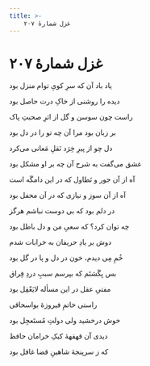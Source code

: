 ```yaml
---
title: >-
    غزل شمارهٔ ۲۰۷
---
```

# غزل شمارهٔ ۲۰۷

<div class="b" id="bn1"><div class="m1"><p>یاد باد آن که سرِ کویِ توام منزل بود</p></div>
<div class="m2"><p>دیده را روشنی از خاکِ درت حاصل بود</p></div></div>
<div class="b" id="bn2"><div class="m1"><p>راست چون سوسن و گل از اثرِ صحبتِ پاک</p></div>
<div class="m2"><p>بر زبان بود مرا آن چه تو را در دل بود</p></div></div>
<div class="b" id="bn3"><div class="m1"><p>دل چو از پیرِ خِرَد نَقلِ مَعانی می‌کرد</p></div>
<div class="m2"><p>عشق می‌گفت به شرح آن چه بر او مشکل بود</p></div></div>
<div class="b" id="bn4"><div class="m1"><p>آه از آن جور و تَطاول که در این دامگَه است</p></div>
<div class="m2"><p>آه از آن سوز و نیازی که در آن محفل بود</p></div></div>
<div class="b" id="bn5"><div class="m1"><p>در دلم بود که بی دوست نباشم هرگز</p></div>
<div class="m2"><p>چه توان کرد؟ که سعیِ من و دل باطل بود</p></div></div>
<div class="b" id="bn6"><div class="m1"><p>دوش بر یادِ حریفان به خرابات شدم</p></div>
<div class="m2"><p>خُمِ مِی دیدم، خون در دل و پا در گل بود</p></div></div>
<div class="b" id="bn7"><div class="m1"><p>بس بِگَشتَم که بپرسم سببِ دردِ فِراق</p></div>
<div class="m2"><p>مفتیِ عقل در این مسأله لایَعْقِل بود</p></div></div>
<div class="b" id="bn8"><div class="m1"><p>راستی خاتمِ فیروزهٔ بواسحاقی</p></div>
<div class="m2"><p>خوش درخشید ولی دولتِ مُستَعجِل بود</p></div></div>
<div class="b" id="bn9"><div class="m1"><p>دیدی آن قهقههٔ کبکِ خرامان حافظ</p></div>
<div class="m2"><p>که ز سرپنجهٔ شاهینِ قضا غافل بود</p></div></div>